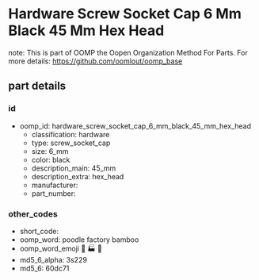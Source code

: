 # Hardware Screw Socket Cap 6 Mm Black 45 Mm Hex Head  

note: This is part of OOMP the Oopen Organization Method For Parts. For more details: https://github.com/oomlout/oomp_base

##  part details





### id
* oomp_id: hardware_screw_socket_cap_6_mm_black_45_mm_hex_head
  * classification: hardware
  * type: screw_socket_cap
  * size: 6_mm
  * color: black
  * description_main: 45_mm
  * description_extra: hex_head
  * manufacturer: 
  * part_number: 

### other_codes
* short_code: 
* oomp_word: poodle factory bamboo
* oomp_word_emoji :poodle: :factory: :bamboo:
* md5_6_alpha: 3s229
* md5_6: 60dc71